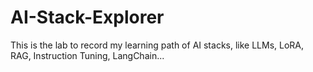 # AI-Stack-Explorer
This is the lab to record my learning path of AI stacks, like LLMs, LoRA, RAG, Instruction Tuning, LangChain... 
